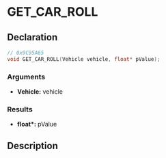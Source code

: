 # GET_CAR_ROLL

## Declaration
```cpp
// 0x9C95A65
void GET_CAR_ROLL(Vehicle vehicle, float* pValue);
```

### Arguments
- **Vehicle:** vehicle

### Results
- **float\*:** pValue

## Description
